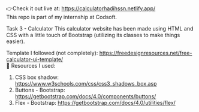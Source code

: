 👉Check it out live at: https://calculatorhadihssn.netlify.app/ <br>
This repo is part of my internship at Codsoft.

Task 3 - Calculator
This calculator website has been made using HTML and CSS with a little touch of Bootstrap (utilizing its classes to make things easier).

Template I followed (not completely): https://freedesignresources.net/free-calculator-ui-template/ <br>
🍃 Resources I used:

1. CSS box shadow: https://www.w3schools.com/css/css3_shadows_box.asp
2. Buttons - Bootstrap: https://getbootstrap.com/docs/4.0/components/buttons/
3. Flex - Bootstrap: https://getbootstrap.com/docs/4.0/utilities/flex/
